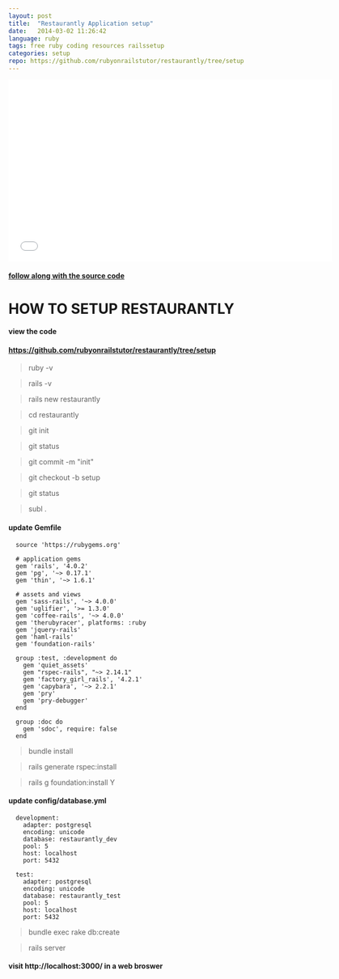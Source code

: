 ```yaml
---
layout: post
title:  "Restaurantly Application setup"
date:   2014-03-02 11:26:42
language: ruby
tags: free ruby coding resources railssetup
categories: setup
repo: https://github.com/rubyonrailstutor/restaurantly/tree/setup
---
```


<iframe width="640" height="360" src="//www.youtube.com/embed/haeJMoZFVrc?vq=hd1080" frameborder="0" allowfullscreen></iframe>

<h4><a href="{{ page.repo }}" target="_blank">follow along with the source code</a></h4>

# HOW TO SETUP RESTAURANTLY

#### view the code
#### https://github.com/rubyonrailstutor/restaurantly/tree/setup


> ruby -v

> rails -v

> rails new restaurantly

> cd restaurantly

> git init

> git status

> git commit -m "init"

> git checkout -b setup

> git status

> subl .


#### update Gemfile


```
  source 'https://rubygems.org'

  # application gems
  gem 'rails', '4.0.2'
  gem 'pg', '~> 0.17.1'
  gem 'thin', '~> 1.6.1'

  # assets and views
  gem 'sass-rails', '~> 4.0.0'
  gem 'uglifier', '>= 1.3.0'
  gem 'coffee-rails', '~> 4.0.0'
  gem 'therubyracer', platforms: :ruby
  gem 'jquery-rails'
  gem 'haml-rails'
  gem 'foundation-rails'

  group :test, :development do
    gem 'quiet_assets'
    gem "rspec-rails", "~> 2.14.1"
    gem 'factory_girl_rails', '4.2.1'
    gem 'capybara', '~> 2.2.1'
    gem 'pry'
    gem 'pry-debugger'
  end

  group :doc do
    gem 'sdoc', require: false
  end
```

> bundle install

> rails generate rspec:install

> rails g foundation:install
> Y

#### update config/database.yml

```
  development:
    adapter: postgresql
    encoding: unicode
    database: restaurantly_dev
    pool: 5
    host: localhost
    port: 5432

  test:
    adapter: postgresql
    encoding: unicode
    database: restaurantly_test
    pool: 5
    host: localhost
    port: 5432
```

> bundle exec rake db:create

> rails server

#### visit http://localhost:3000/ in a web broswer
